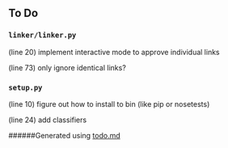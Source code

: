 ## To Do
### ``linker/linker.py``
(line 20) implement interactive mode to approve individual links

(line 73) only ignore identical links?


### ``setup.py``
(line 10) figure out how to install to bin (like pip or nosetests)

(line 24) add classifiers

######Generated using [todo.md](https://github.com/charlesthomas/todo.md)

